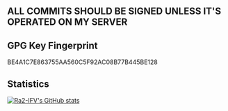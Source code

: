 ## ALL COMMITS SHOULD BE SIGNED UNLESS IT'S OPERATED ON MY SERVER
## GPG Key Fingerprint  
BE4A1C7E863755AA560C5F92AC08B77B445BE128  
## Statistics  
[![Ra2-IFV's GitHub stats](https://github-readme-stats.vercel.app/api?username=Ra2-IFV&show_icons=true&theme=dark)](https://github.com/Ra2-IFV?tab=repositories)  
